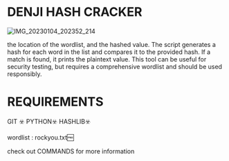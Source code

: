 # DENJI HASH CRACKER

![IMG_20230104_202352_214](https://user-images.githubusercontent.com/65974917/229999544-736425ca-e605-4ec6-b436-80237617e8ce.jpg)


  the location of the wordlist, and the hashed value. The script generates a hash for each word in the list and compares it to the provided hash. If a match is found, it prints the plaintext value. This tool can be useful for security testing, but requires a comprehensive wordlist and should be used responsibly.



# REQUIREMENTS


GIT ☣️
      PYTHON☣️
              HASHLIB☣️


wordlist : rockyou.txt🆓

check out COMMANDS for more information 

 
